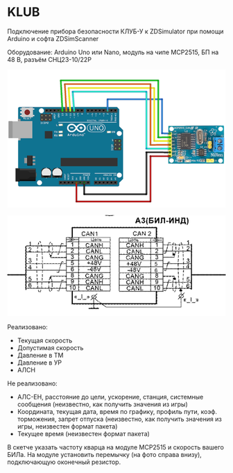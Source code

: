 # KLUB
Подключение прибора безопасности КЛУБ-У к ZDSimulator при помощи Arduino и софта ZDSimScanner

Оборудование: Arduino Uno или Nano, модуль на чипе MCP2515, БП на 48 В, разъём СНЦ23-10/22Р

![](https://github.com/MaFrance351/KLUB/blob/master/MCP2515.PNG "")

![](https://github.com/MaFrance351/KLUB/blob/master/%D0%A0%D0%B0%D1%81%D0%BF%D0%B8%D0%BD%D0%BE%D0%B2%D0%BA%D0%B0%20%D0%91%D0%98%D0%9B.png "")

Реализовано:
* Текущая скорость
* Допустимая скорость
* Давление в ТМ
* Давление в УР
* АЛСН

Не реализовано:
* АЛС-ЕН, расстояние до цели, ускорение, станция, системные сообщения (неизвестно, как получить значения из игры)
* Координата, текущая дата, время по графику, профиль пути, коэф. торможения, запрет отпуска (неизвестно, как получить значения из игры, неизвестен формат пакета)
* Текущее время (неизвестен формат пакета)

В скетче указать частоту кварца на модуле MCP2515 и скорость вашего БИЛа. На модуле установить перемычку (на фото справа внизу), подключающую оконечный резистор.
